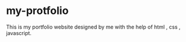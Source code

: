 # my-protfolio
This is my portfolio website designed by me with the help of html , css , javascript. 





















